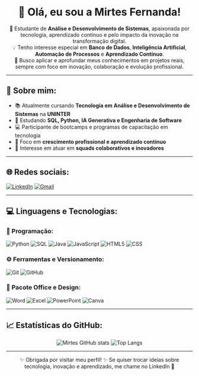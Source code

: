 <!--
README de perfil personalizado por Mirtes Fernanda 💻
-->

<div align="center">

# 👋 Olá, eu sou a Mirtes Fernanda!

🎯 Estudante de **Análise e Desenvolvimento de Sistemas**, apaixonada por tecnologia, aprendizado contínuo e pelo impacto da inovação na transformação digital.  
💡 Tenho interesse especial em **Banco de Dados**, **Inteligência Artificial**, **Automação de Processos** e **Aprendizado Contínuo**.  
🚀 Busco aplicar e aprofundar meus conhecimentos em projetos reais, sempre com foco em inovação, colaboração e evolução profissional.

</div>

---

## 💫 Sobre mim:
- 📚 Atualmente cursando **Tecnologia em Análise e Desenvolvimento de Sistemas** na **UNINTER**  
- 🌱 Estudando **SQL, Python, IA Generativa e Engenharia de Software**  
- 💻 Participante de bootcamps e programas de capacitação em tecnologia  
- 🎯 Foco em **crescimento profissional e aprendizado contínuo**  
- 🤝 Interesse em atuar em **squads colaborativos e inovadores**  

---

## 🌐 Redes sociais:
[![LinkedIn](https://img.shields.io/badge/LinkedIn-0077B5?style=for-the-badge&logo=linkedin&logoColor=white)](https://www.linkedin.com/in/mirtes-fernanda-dutra-da-silva-058aa530a)
[![Gmail](https://img.shields.io/badge/Gmail-D14836?style=for-the-badge&logo=gmail&logoColor=white)](mailto:mirtesfes@gmail.com)

---

## 💻 Linguagens e Tecnologias:

### 🧠 Programação:
![Python](https://img.shields.io/badge/Python-3776AB?style=for-the-badge&logo=python&logoColor=white)
![SQL](https://img.shields.io/badge/SQL-003B57?style=for-the-badge&logo=database&logoColor=white)
![Java](https://img.shields.io/badge/Java-007396?style=for-the-badge&logo=openjdk&logoColor=white)
![JavaScript](https://img.shields.io/badge/JavaScript-F7DF1E?style=for-the-badge&logo=javascript&logoColor=black)
![HTML5](https://img.shields.io/badge/HTML5-E34F26?style=for-the-badge&logo=html5&logoColor=white)
![CSS](https://img.shields.io/badge/CSS3-1572B6?style=for-the-badge&logo=css3&logoColor=white)

### ⚙️ Ferramentas e Versionamento:
![Git](https://img.shields.io/badge/Git-F05032?style=for-the-badge&logo=git&logoColor=white)
![GitHub](https://img.shields.io/badge/GitHub-181717?style=for-the-badge&logo=github&logoColor=white)

### 🧰 Pacote Office e Design:
![Word](https://img.shields.io/badge/Word-2B579A?style=for-the-badge&logo=microsoft-word&logoColor=white)
![Excel](https://img.shields.io/badge/Excel-217346?style=for-the-badge&logo=microsoft-excel&logoColor=white)
![PowerPoint](https://img.shields.io/badge/PowerPoint-B7472A?style=for-the-badge&logo=microsoft-powerpoint&logoColor=white)
![Canva](https://img.shields.io/badge/Canva-00C4CC?style=for-the-badge&logo=canva&logoColor=white)

---

## 📈 Estatísticas do GitHub:

<div align="center">

![Mirtes GitHub stats](https://github-readme-stats.vercel.app/api?username=SeuUsuario&show_icons=true&theme=radical)
![Top Langs](https://github-readme-stats.vercel.app/api/top-langs/?username=SeuUsuario&layout=compact&theme=radical)

</div>

---

<div align="center">
✨ Obrigada por visitar meu perfil! ✨  
Se quiser trocar ideias sobre tecnologia, inovação e aprendizado, me chame no LinkedIn 💬
</div>
